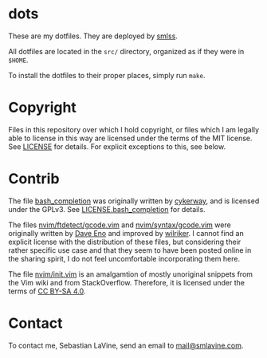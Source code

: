 dots
====
These are my dotfiles. They are deployed by
[smlss](https://sr.ht/~smlavine/smlss).

All dotfiles are located in the ```src/``` directory, organized as if
they were in ```$HOME```.

To install the dotfiles to their proper places, simply run ```make```.

Copyright
=========
Files in this repository over which I hold copyright, or files which I am
legally able to license in this way are licensed under the terms of the MIT
license. See
[LICENSE](https://git.sr.ht/~smlavine/dots/tree/master/item/LICENSE) for
details. For explicit exceptions to this, see below.

Contrib
=======
The file
[bash\_completion](https://git.sr.ht/~smlavine/dots/tree/master/item/src/.config/bash_completion)
was originally written by [cykerway](https://github.com/cykerway), and is
licensed under the GPLv3. See
[LICENSE.bash\_completion](https://git.sr.ht/~smlavine/dots/tree/master/item/LICENSE.bash_completion)
for details.

The files
[nvim/ftdetect/gcode.vim](https://git.sr.ht/~smlavine/dots/tree/master/item/src/.config/nvim/ftdetect/gcode.vim)
and
[nvim/syntax/gcode.vim](https://git.sr.ht/~smlavine/dots/tree/master/item/src/.config/nvim/syntax/gcode.vim)
were originally written by
[Dave Eno](https://www.vim.org/scripts/script.php?script_id=4910) and
improved by [wilriker](https://github.com/wilriker/gcode.vim). I cannot find
an explicit license with the distribution of these files, but considering their
rather specific use case and that they seem to have been posted online in the
sharing spirit, I do not feel uncomfortable incorporating them here.

The file
[nvim/init.vim](https://git.sr.ht/~smlavine/dots/tree/master/item/src/.config/nvim/init.vim)
is an amalgamtion of mostly unoriginal snippets from the Vim wiki and from
StackOverflow. Therefore, it is licensed under the terms of
[CC BY-SA 4.0](https://stackoverflow.com/help/licensing).

Contact
=======
To contact me, Sebastian LaVine, send an email to <mail@smlavine.com>.
